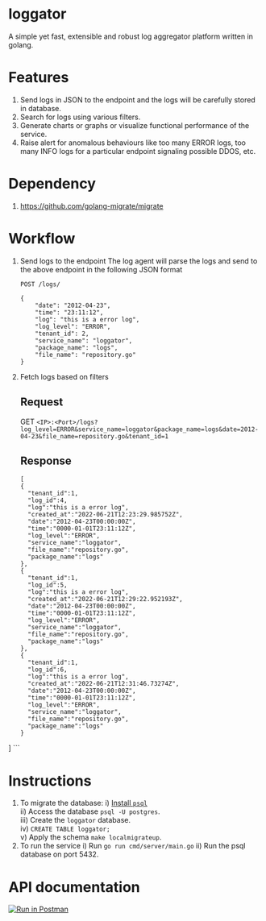 # loggator
A simple yet fast, extensible and robust log aggregator platform written in golang.

# Features
1. Send logs in JSON to the endpoint and the logs will be carefully stored in database.
2. Search for logs using various filters.
3. Generate charts or graphs or visualize functional performance of the service.
4. Raise alert for anomalous behaviours like too many ERROR logs, too many INFO logs for a particular endpoint signaling possible DDOS, etc.

# Dependency
1. https://github.com/golang-migrate/migrate

# Workflow
1. Send logs to the endpoint 
	The log agent will parse the logs and send to the above endpoint in the following JSON format

	`POST /logs/`
	```
	{
	    "date": "2012-04-23",
	    "time": "23:11:12",
	    "log": "this is a error log",
	    "log_level": "ERROR",
	    "tenant_id": 2,
	    "service_name": "loggator",
	    "package_name": "logs",
	    "file_name": "repository.go"
	}
	```
2. Fetch logs based on filters
	## Request
	GET `<IP>:<Port>/logs?log_level=ERROR&service_name=loggator&package_name=logs&date=2012-04-23&file_name=repository.go&tenant_id=1`
	## Response
	```
	[
   {
      "tenant_id":1,
      "log_id":4,
      "log":"this is a error log",
      "created_at":"2022-06-21T12:23:29.985752Z",
      "date":"2012-04-23T00:00:00Z",
      "time":"0000-01-01T23:11:12Z",
      "log_level":"ERROR",
      "service_name":"loggator",
      "file_name":"repository.go",
      "package_name":"logs"
   },
   {
      "tenant_id":1,
      "log_id":5,
      "log":"this is a error log",
      "created_at":"2022-06-21T12:29:22.952193Z",
      "date":"2012-04-23T00:00:00Z",
      "time":"0000-01-01T23:11:12Z",
      "log_level":"ERROR",
      "service_name":"loggator",
      "file_name":"repository.go",
      "package_name":"logs"
   },
   {
      "tenant_id":1,
      "log_id":6,
      "log":"this is a error log",
      "created_at":"2022-06-21T12:31:46.73274Z",
      "date":"2012-04-23T00:00:00Z",
      "time":"0000-01-01T23:11:12Z",
      "log_level":"ERROR",
      "service_name":"loggator",
      "file_name":"repository.go",
      "package_name":"logs"
   }
]
	```


# Instructions
1. To migrate the database:
	i) [Install `psql`](https://www.calhoun.io/how-to-install-postgresql-9-6-on-mac-os-x/)  
	ii) Access the database `psql -U postgres`.  
	iii) Create the `loggator` database.  
	iv) `CREATE TABLE loggator;`  
	v) Apply the schema `make localmigrateup`.  
2. To run the service
	i) Run `go run cmd/server/main.go`
	ii) Run the psql database on port 5432.

# API documentation
[![Run in Postman](https://run.pstmn.io/button.svg)](https://app.getpostman.com/run-collection/1921454-9ce96aa1-be53-4128-a9d0-d90b4645d4be?action=collection%2Ffork&collection-url=entityId%3D1921454-9ce96aa1-be53-4128-a9d0-d90b4645d4be%26entityType%3Dcollection%26workspaceId%3D50bf739e-2b62-474b-b442-3ed1b8ed7fa9)

